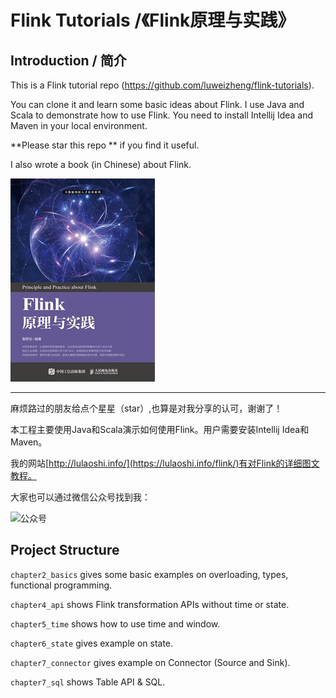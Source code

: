 # Flink Tutorials /《Flink原理与实践》

## Introduction / 简介

This is a Flink tutorial repo (https://github.com/luweizheng/flink-tutorials). 

You can clone it and learn some basic ideas about Flink. I use Java and Scala to demonstrate how to use Flink. You need to install Intellij Idea and Maven in your local environment.

**Please star this repo ** if you find it useful.

I also wrote a book (in Chinese) about Flink.

![《Flink原理与实践》](./book.jpeg)

***

麻烦路过的朋友给点个星星（star）,也算是对我分享的认可，谢谢了！

本工程主要使用Java和Scala演示如何使用Flink。用户需要安装Intellij Idea和Maven。

我的网站[http://lulaoshi.info/](https://lulaoshi.info/flink/)有对Flink的详细图文教程。

大家也可以通过微信公众号找到我：

![公众号](http://aixingqiu-1258949597.cos.ap-beijing.myqcloud.com/2019-11-20-021810.png)

## Project Structure

`chapter2_basics` gives some basic examples on overloading, types, functional programming.

`chapter4_api` shows Flink transformation APIs without time or state.

`chapter5_time` shows how to use time and window.

`chapter6_state` gives example on state.

`chapter7_connector` gives example on Connector (Source and Sink).

`chapter7_sql` shows Table API & SQL.
